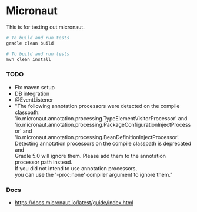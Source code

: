 # Micronaut

This is for testing out micronaut.

```bash
# To build and run tests
gradle clean build

# To build and run tests
mvn clean install

```

### TODO
* Fix maven setup
* DB integration
* @EventListener
* "The following annotation processors were detected on the compile classpath:  
    'io.micronaut.annotation.processing.TypeElementVisitorProcessor' and   
    'io.micronaut.annotation.processing.PackageConfigurationInjectProcessor' and  
    'io.micronaut.annotation.processing.BeanDefinitionInjectProcessor'.   
 Detecting annotation processors on the compile classpath is deprecated and   
 Gradle 5.0 will ignore them. Please add them to the annotation processor path instead.  
  If you did not intend to use annotation processors,   
  you can use the '-proc:none' compiler argument to ignore them."


### Docs

* https://docs.micronaut.io/latest/guide/index.html